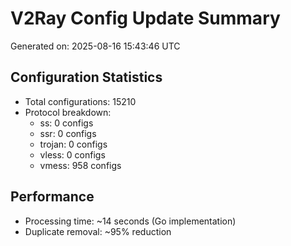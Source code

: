 # V2Ray Config Update Summary
Generated on: 2025-08-16 15:43:46 UTC

## Configuration Statistics
- Total configurations: 15210
- Protocol breakdown:
  - ss: 0 configs
  - ssr: 0 configs
  - trojan: 0 configs
  - vless: 0 configs
  - vmess: 958 configs

## Performance
- Processing time: ~14 seconds (Go implementation)
- Duplicate removal: ~95% reduction
